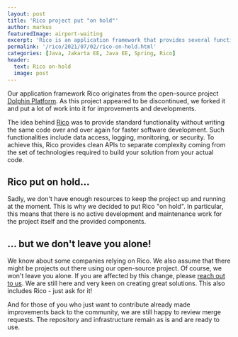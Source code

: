 ```yaml
---
layout: post
title: 'Rico project put "on hold"'
author: markus
featuredImage: airport-waiting
excerpt: 'Rico is an application framework that provides several functionalities and APIs to create enterprise applications. Recently, we put the projekt "on-hold". And what exactly does this mean?'
permalink: '/rico/2021/07/02/rico-on-hold.html'
categories: [Java, Jakarta EE, Java EE, Spring, Rico]
header:
  text: Rico on-hold
  image: post
---
```


Our application framework Rico originates from the open-source project [Dolphin Platform](https://github.com/canoo/dolphin-platform/). As this project appeared to be discontinued, we forked it and put a lot of work into it for improvements and developments. 

The idea behind [Rico](../rico) was to provide standard functionality without writing the same code over and over again for faster software development. Such functionalities include data access, logging, monitoring, or security. To achieve this, Rico provides clean APIs to separate complexity coming from the set of technologies required to build your solution from your actual code.

## Rico put on hold...

Sadly, we don't have enough resources to keep the project up and running at the moment. This is why we decided to put Rico "on hold". In particular, this means that there is no active development and maintenance work for the project itself and the provided components.

## ... but we don't leave you alone!

We know about some companies relying on Rico. We also assume that there might be projects out there using our open-source project. Of course, we won't leave you alone. If you are affected by this change, please [reach out to us](mailto:rico@karakun.com). We are still here and very keen on creating great solutions. This also includes Rico - just ask for it!

And for those of you who just want to contribute already made improvements back to the community, we are still happy to review merge requests. The repository and infrastructure remain as is and are ready to use. 